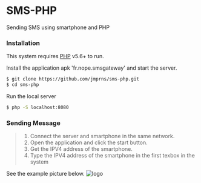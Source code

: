 # SMS-PHP

Sending SMS using smartphone and PHP

### Installation

This system requires [PHP](https://php.net/) v5.6+ to run.

Install the application apk 'fr.nope.smsgateway' and start the server.

```sh
$ git clone https://github.com/jmprns/sms-php.git
$ cd sms-php
```

Run the local server

```sh
$ php -S localhost:8080
```
### Sending Message

>1. Connect the server and smartphone in the same network.
>2. Open the application and click the start button.
>3. Get the IPV4 address of the smartphone.
>4. Type the IPV4 address of the smartphone in the first texbox in the system

See the example picture below.
![logo](https://i.ibb.co/KqzDyDc/Screenshot-from-2019-06-10-13-59-06.png)


